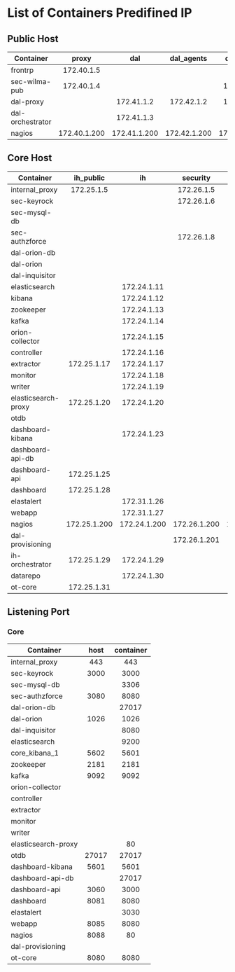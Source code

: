 # List of Containers Predifined IP

## Public Host

| Container           | proxy        | dal          | dal_agents   | dal_proxy    | 
| ------------------- |:------------:|:------------:|:------------:|:------------:|
| frontrp             | 172.40.1.5   |              |              |              |
| sec-wilma-pub       | 172.40.1.4   |              |              | 172.43.1.4   |
| dal-proxy           |              | 172.41.1.2   | 172.42.1.2   | 172.43.1.2   |
| dal-orchestrator    |              | 172.41.1.3   |              |              |
| nagios              | 172.40.1.200 | 172.41.1.200 | 172.42.1.200 | 172.43.1.200 |


## Core Host

| Container           | ih_public    | ih           | security     | security_db  | dal          | dal_db       | pixel        | ot           | dash-api-db  |
| ------------------- |:------------:|:------------:|:------------:|:------------:|:------------:|:------------:|:------------:|:------------:|:------------:|
| internal_proxy      | 172.25.1.5   |              | 172.26.1.5   |              |              |              | 172.29.1.5   |              |              |
| sec-keyrock         |              |              | 172.26.1.6   | 172.23.1.6   |              |              |              |              |              |
| sec-mysql-db        |              |              |              | 172.23.1.7   |              |              |              |              |              |
| sec-authzforce      |              |              | 172.26.1.8   |              |              |              |              |              |              |
| dal-orion-db        |              |              |              |              |              | 172.27.1.9   |              |              |              |
| dal-orion           |              |              |              |              | 172.28.1.10  | 172.27.1.10  |              |              |              |
| dal-inquisitor      |              |              |              |              | 172.28.1.21  |              |              |              |              |
| elasticsearch       |              | 172.24.1.11  |              |              |              |              |              |              |              |
| kibana              |              | 172.24.1.12  |              |              |              |              |              |              |              |
| zookeeper           |              | 172.24.1.13  |              |              |              |              |              |              |              |
| kafka               |              | 172.24.1.14  |              |              |              |              |              |              |              |
| orion-collector     |              | 172.24.1.15  |              |              | 172.28.1.15  |              |              |              |              |
| controller          |              | 172.24.1.16  |              |              |              |              |              |              |              |
| extractor           | 172.25.1.17  | 172.24.1.17  |              |              |              |              |              |              |              |
| monitor             |              | 172.24.1.18  |              |              |              |              |              |              |              |
| writer              |              | 172.24.1.19  |              |              |              |              |              |              |              |
| elasticsearch-proxy | 172.25.1.20  | 172.24.1.20  |              |              |              |              |              |              |              |
| otdb                |              |              |              |              |              |              |              | 172.30.1.22  |              |
| dashboard-kibana    |              | 172.24.1.23  |              |              |              |              |              |              |              |
| dashboard-api-db    |              |              |              |              |              |              |              |              | 172.31.1.24  |
| dashboard-api       | 172.25.1.25  |              |              |              |              |              |              |              | 172.31.1.25  |
| dashboard           | 172.25.1.28  |              |              |              |              |              |              |              |              |
| elastalert          |              | 172.31.1.26  |              |              |              |              |              |              |              |
| webapp              |              | 172.31.1.27  |              |              |              |              |              |              |              |
| nagios              | 172.25.1.200 | 172.24.1.200 | 172.26.1.200 | 172.23.1.200 | 172.28.1.200 | 172.27.1.200 | 172.29.1.200 | 172.30.1.200 | 172.31.1.200 |
| dal-provisioning    |              |              | 172.26.1.201 |              | 172.28.1.201 |              |              |              |              |
| ih-orchestrator     | 172.25.1.29  | 172.24.1.29  |              |              |              |              |              |              |              |
| datarepo            |              | 172.24.1.30  |              |              |              |              |              |              |              |
| ot-core             | 172.25.1.31  |              |              |              |              |              |              | 172.30.1.31  |              |


## Listening Port


### Core

| Container           | host         | container    | 
| ------------------- |:------------:|:------------:|
| internal_proxy      |      443     |     443      | 
| sec-keyrock         |     3000     |    3000      | 
| sec-mysql-db        |              |    3306      | 
| sec-authzforce      |     3080     |    8080      | 
| dal-orion-db        |              |   27017      | 
| dal-orion           |     1026     |     1026     | 
| dal-inquisitor      |              |     8080     | 
| elasticsearch       |              |     9200     | 
| core_kibana_1       |      5602    |     5601     | 
| zookeeper           |      2181    |     2181     | 
| kafka               |      9092    |     9092     | 
| orion-collector     |              |              | 
| controller          |              |              | 
| extractor           |              |              | 
| monitor             |              |              | 
| writer              |              |              | 
| elasticsearch-proxy |              |      80      | 
| otdb                |     27017    |    27017     | 
| dashboard-kibana    |     5601     |    5601      | 
| dashboard-api-db    |              |    27017     | 
| dashboard-api       |     3060     |     3000     | 
| dashboard           |     8081     |     8080     | 
| elastalert          |              |     3030     | 
| webapp              |     8085     |     8080     | 
| nagios              |     8088     |       80     | 
| dal-provisioning    |              |              | 
| ot-core             |     8080     |     8080     | 
